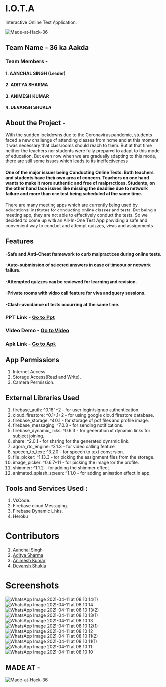 # I.O.T.A
Interactive Online Test Application.

![Made-at-Hack-36](https://user-images.githubusercontent.com/47004131/114283344-e8eb2b80-9a66-11eb-944d-7f1e808fe010.png)

## Team Name - 36 ka Aakda
### Team Members - 
#### 1. AANCHAL SINGH (Leader)
#### 2. ADITYA SHARMA
#### 3. ANIMESH KUMAR
#### 4. DEVANSH SHUKLA 
 ## About the Project - 

With the sudden lockdowns due to the Coronavirus pandemic, students faced a new challenge of attending classes from home and at this moment it was necessary that classrooms should reach to them.
But at that time neither the teachers nor students were fully prepared to adapt to this mode of education. But even now when we are gradually adapting to this mode, there are still some issues which leads to its ineffectiveness
#### One of the major issues being Conducting Online Tests. Both teachers and students have their own area of concern. Teachers on one hand wants to make it more authentic and free of malpractices. Students, on the other hand face issues like missing the deadline due to network failure and more than one test being scheduled at the same time.

There are many meeting apps which are currently being used by educational institutes for conducting online classes and tests. But being a meeting app, they are not able to effectively conduct the tests.
So we decided to come up with an All-In-One Test App providing a safe and convenient way to conduct and attempt quizzes, vivas and assignments

 ## Features 
#### -Safe and Anti-Cheat framework to curb malpractices during online tests.
#### -Auto-submission of selected answers in case of timeout or network failure.
#### -Attempted quizzes can be reviewed for learning and revision.
#### -Private rooms with video call feature for viva and query sessions.
#### -Clash-avoidance of tests occurring at the same time. 
   
 ### PPT Link - <a href = "https://docs.google.com/presentation/d/1QrPoylPMnfH-Lm-eASyOCGBN2Vp-OFUacQq0muAwb1U/edit#slide=id.p"> Go to Ppt </a>
 ### Video Demo - <a href = "https://drive.google.com/file/d/1SjCy3selyuZ9opVu8d0XV3-6VcZcOeht/view?usp=sharing"> Go to Video </a>
 ### Apk Link - <a href = "https://drive.google.com/drive/folders/1eRQq5T5dcrGA8Fv4VDjmRZAurKRETM2b?usp=sharing"> Go to Apk </a> 
 
## App Permissions 
1. Internet Access.
2. Storage Access(Read and Write).
3. Camera Permission.

## External Libraries Used
1. firebase_auth: ^0.18.1+2 - for user login/signup authentication.
2. cloud_firestore: ^0.14.1+2 - for using google cloud firestore database.
3. firebase_storage: ^4.0.1 - for storage of pdf files and profile image.
4. firebase_messaging: ^7.0.3 - for sending notifications.
5. firebase_dynamic_links: ^0.6.3 - for generation of dynamic links for subject joining.
6. share: ^2.0.1 - for sharing for the generated dynamic link.
7. agora_rtc_engine: ^3.1.3 - for video calling feature
8. speech_to_text: ^3.2.0 - for speech to text conversion.
9. file_picker: ^1.13.3 - for picking the assignment files from the storage.
10. image_picker: ^0.6.7+11 - for picking the image for the profile.
11. shimmer: ^1.1.2 - for adding the shimmer effect.
12. animated_splash_screen: ^1.1.0 - for adding animation effect in app.
 
## Tools and Services Used :
1. VsCode.
2. Firebase cloud Messaging.
3. Firebase Dynamic Links.
4. Heroku

# Contributors 
1. <a href= "https://github.com/aanchalsingh17"> Aanchal Singh </a>
2. <a href= "https://github.com/aditya2548"> Aditya Sharma </a>
3. <a href= "https://github.com/Animo-Rey"> Animesh Kumar </a>
4. <a href= "https://github.com/devanshjsr"> Devansh Shukla </a>

# Screenshots 
![WhatsApp Image 2021-04-11 at 08 10 14(1)](https://user-images.githubusercontent.com/47004131/114290520-e8ba5280-9a9d-11eb-8b3f-52ad4f8e0d40.jpeg)
![WhatsApp Image 2021-04-11 at 08 10 14](https://user-images.githubusercontent.com/47004131/114290522-ea841600-9a9d-11eb-9147-e0c7a0c6d0eb.jpeg)
![WhatsApp Image 2021-04-11 at 08 10 13(2)](https://user-images.githubusercontent.com/47004131/114290523-ebb54300-9a9d-11eb-97d8-32995ce8a240.jpeg)
![WhatsApp Image 2021-04-11 at 08 10 13(1)](https://user-images.githubusercontent.com/47004131/114290524-ece67000-9a9d-11eb-98fa-b3dfc3c54d6b.jpeg)
![WhatsApp Image 2021-04-11 at 08 10 13](https://user-images.githubusercontent.com/47004131/114290527-ed7f0680-9a9d-11eb-8c15-556b1db80eee.jpeg)
![WhatsApp Image 2021-04-11 at 08 10 12(1)](https://user-images.githubusercontent.com/47004131/114290529-eeb03380-9a9d-11eb-8662-99ebd554b7ee.jpeg)
![WhatsApp Image 2021-04-11 at 08 10 12](https://user-images.githubusercontent.com/47004131/114290530-efe16080-9a9d-11eb-91a8-bd193974a67f.jpeg)
![WhatsApp Image 2021-04-11 at 08 10 11(2)](https://user-images.githubusercontent.com/47004131/114290532-f079f700-9a9d-11eb-8f33-16449810fc5f.jpeg)
![WhatsApp Image 2021-04-11 at 08 10 11(1)](https://user-images.githubusercontent.com/47004131/114290533-f1ab2400-9a9d-11eb-9a0d-b1650054157d.jpeg)
![WhatsApp Image 2021-04-11 at 08 10 11](https://user-images.githubusercontent.com/47004131/114290535-f2dc5100-9a9d-11eb-96af-f8c3cb2f758d.jpeg)
![WhatsApp Image 2021-04-11 at 08 10 10](https://user-images.githubusercontent.com/47004131/114290536-f374e780-9a9d-11eb-83b2-270c9dc3cbc3.jpeg)

## MADE AT - 

![Made-at-Hack-36](https://user-images.githubusercontent.com/47004131/114283344-e8eb2b80-9a66-11eb-944d-7f1e808fe010.png)

